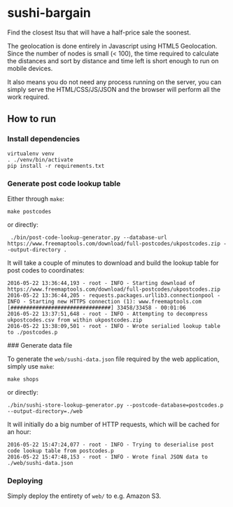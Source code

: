 # sushi-bargain
Find the closest Itsu that will have a half-price sale the soonest.

The geolocation is done entirely in Javascript using HTML5 Geolocation. Since the number of nodes is small (< 100), the time required to calculate the distances and sort by distance and time left is short enough to run on mobile devices.

It also means you do not need any process running on the server, you can simply serve the HTML/CSS/JS/JSON and the browser will perform all the work required.

## How to run

### Install dependencies

    virtualenv venv
    . ./venv/bin/activate
    pip install -r requirements.txt

### Generate post code lookup table

Either through `make`:

    make postcodes

or directly:

     ./bin/post-code-lookup-generator.py --database-url https://www.freemaptools.com/download/full-postcodes/ukpostcodes.zip --output-directory .

It will take a couple of minutes to download and build the lookup table for post codes to coordinates:

    2016-05-22 13:36:44,193 - root - INFO - Starting download of https://www.freemaptools.com/download/full-postcodes/ukpostcodes.zip
    2016-05-22 13:36:44,205 - requests.packages.urllib3.connectionpool - INFO - Starting new HTTPS connection (1): www.freemaptools.com
    [################################] 33458/33458 - 00:01:06
    2016-05-22 13:37:51,648 - root - INFO - Attempting to decompress ukpostcodes.csv from within ukpostcodes.zip
    2016-05-22 13:38:09,501 - root - INFO - Wrote serialied lookup table to ./postcodes.p

### Generate data file

To generate the `web/sushi-data.json` file required by the web application, simply use `make`:

    make shops

or directly:

    ./bin/sushi-store-lookup-generator.py --postcode-database=postcodes.p --output-directory=./web

It will initially do a big number of HTTP requests, which will be cached for an hour:

    2016-05-22 15:47:24,077 - root - INFO - Trying to deserialise post code lookup table from postcodes.p
    2016-05-22 15:47:48,153 - root - INFO - Wrote final JSON data to ./web/sushi-data.json

### Deploying

Simply deploy the entirety of `web/` to e.g. Amazon S3.
